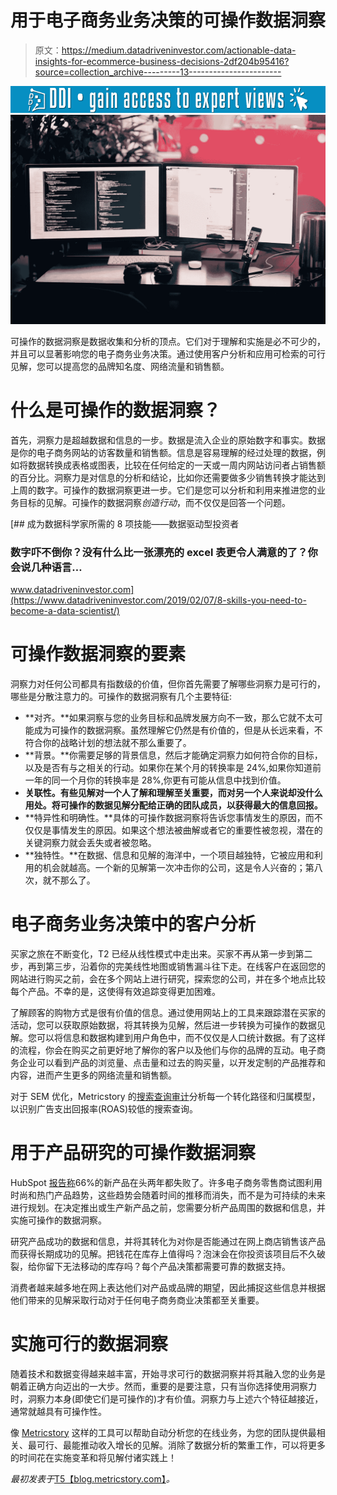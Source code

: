 # 用于电子商务业务决策的可操作数据洞察

> 原文：<https://medium.datadriveninvestor.com/actionable-data-insights-for-ecommerce-business-decisions-2df204b95416?source=collection_archive---------13----------------------->

[![](img/5763fc2304cf55a9402350b601139455.png)](http://www.track.datadriveninvestor.com/1B9E)![](img/382a0f9d3a799096d65b71056258dae6.png)

可操作的数据洞察是数据收集和分析的顶点。它们对于理解和实施是必不可少的，并且可以显著影响您的电子商务业务决策。通过使用客户分析和应用可检索的可行见解，您可以提高您的品牌知名度、网络流量和销售额。

# 什么是可操作的数据洞察？

首先，洞察力是超越数据和信息的一步。数据是流入企业的原始数字和事实。数据是你的电子商务网站的访客数量和销售额。信息是容易理解的经过处理的数据，例如将数据转换成表格或图表，比较在任何给定的一天或一周内网站访问者占销售额的百分比。洞察力是对信息的分析和结论，比如你还需要做多少销售转换才能达到上周的数字。可操作的数据洞察更进一步。它们是您可以分析和利用来推进您的业务目标的见解。可操作的数据洞察*创造行动*，而不仅仅是回答一个问题。

[](https://www.datadriveninvestor.com/2019/02/07/8-skills-you-need-to-become-a-data-scientist/) [## 成为数据科学家所需的 8 项技能——数据驱动型投资者

### 数字吓不倒你？没有什么比一张漂亮的 excel 表更令人满意的了？你会说几种语言…

www.datadriveninvestor.com](https://www.datadriveninvestor.com/2019/02/07/8-skills-you-need-to-become-a-data-scientist/) 

# 可操作数据洞察的要素

洞察力对任何公司都具有指数级的价值，但你首先需要了解哪些洞察力是可行的，哪些是分散注意力的。可操作的数据洞察有几个主要特征:

*   **对齐。**如果洞察与您的业务目标和品牌发展方向不一致，那么它就不太可能成为可操作的数据洞察。虽然理解它仍然是有价值的，但是从长远来看，不符合你的战略计划的想法就不那么重要了。
*   **背景。**你需要足够的背景信息，然后才能确定洞察力如何符合你的目标，以及是否有与之相关的行动。如果你在某个月的转换率是 24%,如果你知道前一年的同一个月你的转换率是 28%,你更有可能从信息中找到价值。
*   **关联性。有些见解对一个人了解和理解至关重要，而对另一个人来说却没什么用处。将可操作的数据见解分配给正确的团队成员，以获得最大的信息回报。**
*   **特异性和明确性。**具体的可操作数据洞察将告诉您事情发生的原因，而不仅仅是事情发生的原因。如果这个想法被曲解或者它的重要性被忽视，潜在的关键洞察力就会丢失或者被忽略。
*   **独特性。**在数据、信息和见解的海洋中，一个项目越独特，它被应用和利用的机会就越高。一个新的见解第一次冲击你的公司，这是令人兴奋的；第八次，就不那么了。

# 电子商务业务决策中的客户分析

买家之旅在不断变化，T2 已经从线性模式中走出来。买家不再从第一步到第二步，再到第三步，沿着你的完美线性地图或销售漏斗往下走。在线客户在返回您的网站进行购买之前，会在多个网站上进行研究，探索您的公司，并在多个地点比较每个产品。不幸的是，这使得有效追踪变得更加困难。

了解顾客的购物方式是很有价值的信息。通过使用网站上的工具来跟踪潜在买家的活动，您可以获取原始数据，将其转换为见解，然后进一步转换为可操作的数据见解。您可以将信息和数据构建到用户角色中，而不仅仅是人口统计数据。有了这样的流程，你会在购买之前更好地了解你的客户以及他们与你的品牌的互动。电子商务企业可以看到产品的浏览量、点击量和过去的购买量，以开发定制的产品推荐和内容，进而产生更多的网络流量和销售额。

对于 SEM 优化，Metricstory 的[搜索查询审计](https://metricstory.com/product?utm_medium=referral&utm_source=medium.com&utm_campaign=actionable+insights)分析每一个转化路径和归属模型，以识别广告支出回报率(ROAS)较低的搜索查询。

# 用于产品研究的可操作数据洞察

HubSpot [报告称](https://www.forbes.com/sites/andrewarnold/2019/01/04/heres-how-data-and-analytics-can-benefit-e-commerce-business-owners/)66%的新产品在头两年都失败了。许多电子商务零售商试图利用时尚和热门产品趋势，这些趋势会随着时间的推移而消失，而不是为可持续的未来进行规划。在决定推出或生产新产品之前，您需要分析产品周围的数据和信息，并实施可操作的数据洞察。

研究产品成功的数据和信息，并将其转化为对你是否能通过在网上商店销售该产品而获得长期成功的见解。把钱花在库存上值得吗？泡沫会在你投资该项目后不久破裂，给你留下无法移动的库存吗？每个产品决策都需要可靠的数据支持。

消费者越来越多地在网上表达他们对产品或品牌的期望，因此捕捉这些信息并根据他们带来的见解采取行动对于任何电子商务商业决策都至关重要。

# 实施可行的数据洞察

随着技术和数据变得越来越丰富，开始寻求可行的数据洞察并将其融入您的业务是朝着正确方向迈出的一大步。然而，重要的是要注意，只有当你选择使用洞察力时，洞察力本身(即使它们是可操作的)才有价值。洞察力与上述六个特征越接近，通常就越具有可操作性。

像 [Metricstory](https://metricstory.com?utm_medium=referral&utm_source=medium.com&utm_campaign=actionable+insights) 这样的工具可以帮助自动分析您的在线业务，为您的团队提供最相关、最可行、最能推动收入增长的见解。消除了数据分析的繁重工作，可以将更多的时间花在实施变革和将见解付诸实践上！

*最初发表于*[T5【blog.metricstory.com】](https://blog.metricstory.com/blog/actionable-data-insights-for-ecommerce-business-decisions)*。*